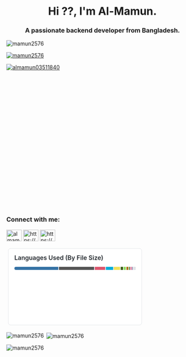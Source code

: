 <h1 align="center">Hi ??, I'm Al-Mamun.</h1>
<h3 align="center">A passionate backend developer from Bangladesh.</h3>


<p align="left"> <img src="https://komarev.com/ghpvc/?username=mamun2576&label=Profile%20views&color=0e75b6&style=flat" alt="mamun2576" /> </p>

<p align="left"> <a href="https://github.com/ryo-ma/github-profile-trophy"><img src="https://github-profile-trophy.vercel.app/?username=mamun2576" alt="mamun2576" /></a> </p>

<p align="left"> <a href="https://twitter.com/almamun03511840" target="blank"><img src="https://img.shields.io/twitter/follow/almamun03511840?logo=twitter&style=for-the-badge" alt="almamun03511840" /></a> </p>

- ?? I’m currently working on [PHP and Laravel](https://github.com/mamun2576?tab=repositories)

- ?? I’m currently learning **Laravel, react,vue js**

- ?? I’m looking to collaborate on [PHP Laravel project](https://github.com/mamun2576/laravel-8-school-management-system)

- ?? I’m looking for help with [laravel project](http://almamun.epizy.com/)

- ????? All of my projects are available at [https://github.com/mamun2576?tab=repositories](https://github.com/mamun2576?tab=repositories)

- ?? Ask me about **laravel**

- ?? How to reach me **mamun191152576@gmail.com**

- ?? Know about my experiences [http://almamun.epizy.com/?i=1](http://almamun.epizy.com/?i=1)

- ? Fun fact **I think ....**

<h3 align="left">Connect with me:</h3>
<p align="left">
<a href="https://twitter.com/almamun03511840" target="blank"><img align="center" src="https://raw.githubusercontent.com/rahuldkjain/github-profile-readme-generator/master/src/images/icons/Social/twitter.svg" alt="almamun03511840" height="30" width="40" /></a>
<a href="https://linkedin.com/in/https://www.linkedin.com/in/al-mamun-935a86182/" target="blank"><img align="center" src="https://raw.githubusercontent.com/rahuldkjain/github-profile-readme-generator/master/src/images/icons/Social/linked-in-alt.svg" alt="https://www.linkedin.com/in/al-mamun-935a86182/" height="30" width="40" /></a>
<a href="https://fb.com/https://www.facebook.com/profile.php?id=100011639588964" target="blank"><img align="center" src="https://raw.githubusercontent.com/rahuldkjain/github-profile-readme-generator/master/src/images/icons/Social/facebook.svg" alt="https://www.facebook.com/profile.php?id=100011639588964" height="30" width="40" /></a>
</p>

<svg id="gh-dark-mode-only" width="360" height="210" xmlns="http://www.w3.org/2000/svg">
<style>
svg {
  font-family: -apple-system, BlinkMacSystemFont, Segoe UI, Helvetica, Arial, sans-serif, Apple Color Emoji, Segoe UI Emoji;
  font-size: 14px;
  line-height: 21px;
}
#background {
  width: calc(100% - 10px);
  height: calc(100% - 10px);
  fill: white;
  stroke: rgb(225, 228, 232);
  stroke-width: 1px;
  rx: 6px;
  ry: 6px;
}
#gh-dark-mode-only:target #background {
  fill: #0d1117;
  stroke-width: 0.5px;
}
foreignObject {
  width: calc(100% - 10px - 32px);
  height: calc(100% - 10px - 24px);
}
h2 {
  margin-top: 0;
  margin-bottom: 0.75em;
  line-height: 24px;
  font-size: 16px;
  font-weight: 600;
  color: rgb(36, 41, 46);
  fill: rgb(36, 41, 46);
}
#gh-dark-mode-only:target h2 {
  color: #c9d1d9;
  fill: #c9d1d9;
}
ul {
  list-style: none;
  padding-left: 0;
  margin-top: 0;
  margin-bottom: 0;
}
li {
  display: inline-flex;
  font-size: 12px;
  margin-right: 2ch;
  align-items: center;
  flex-wrap: nowrap;
  transform: translateX(-500%);
  animation: slideIn 2s ease-in-out forwards;
}
@keyframes slideIn {
  to {
    transform: translateX(0);
  }
}
div.ellipsis {
  height: 100%;
  overflow: hidden;
  text-overflow: ellipsis;
}
.octicon {
  fill: rgb(88, 96, 105);
  margin-right: 0.5ch;
  vertical-align: top;
}
#gh-dark-mode-only:target .octicon {
  color: #8b949e;
  fill: #8b949e;
}
.progress {
  display: flex;
  height: 8px;
  overflow: hidden;
  background-color: rgb(225, 228, 232);
  border-radius: 6px;
  outline: 1px solid transparent;
  margin-bottom: 1em;
}
#gh-dark-mode-only:target .progress {
  background-color: rgba(110, 118, 129, 0.4);
}
.progress-item {
  outline: 2px solid rgb(225, 228, 232);
  border-collapse: collapse;
}
#gh-dark-mode-only:target .progress-item {
  outline: 2px solid #393f47;
}
.lang {
  font-weight: 600;
  margin-right: 4px;
  color: rgb(36, 41, 46);
}
#gh-dark-mode-only:target .lang {
  color: #c9d1d9;
}
.percent {
  color: rgb(88, 96, 105)
}
#gh-dark-mode-only:target .percent {
  color: #8b949e;
}
</style>
<g>
<rect x="5" y="5" id="background" />
<g>
<foreignObject x="21" y="17" width="318" height="176">
<div xmlns="http://www.w3.org/1999/xhtml" class="ellipsis">

<h2>Languages Used (By File Size)</h2>

<div>
<span class="progress">
<span style="background-color: #3572A5;width: 36.720%;" class="progress-item"></span><span style="background-color: #555555;width: 29.637%;" class="progress-item"></span><span style="background-color: #dc566d;width: 9.020%;" class="progress-item"></span><span style="background-color: #00ADD8;width: 6.748%;" class="progress-item"></span><span style="background-color: #f1e05a;width: 5.481%;" class="progress-item"></span><span style="background-color: #3D6117;width: 2.524%;" class="progress-item"></span><span style="background-color: #89e051;width: 2.411%;" class="progress-item"></span><span style="background-color: #b07219;width: 2.253%;" class="progress-item"></span><span style="background-color: #427819;width: 1.283%;" class="progress-item"></span><span style="background-color: #f34b7d;width: 1.130%;" class="progress-item"></span><span style="background-color: #563d7c;width: 0.804%;" class="progress-item"></span><span style="background-color: #e5cd45;width: 0.601%;" class="progress-item"></span><span style="background-color: #2b7489;width: 0.393%;" class="progress-item"></span><span style="background-color: #6E4C13;width: 0.294%;" class="progress-item"></span><span style="background-color: #4F5D95;width: 0.232%;" class="progress-item"></span><span style="background-color: #199f4b;width: 0.217%;" class="progress-item"></span><span style="background-color: #000000;width: 0.191%;" class="progress-item"></span><span style="background-color: #DA3434;width: 0.048%;" class="progress-item"></span><span style="background-color: #C1F12E;width: 0.012%;" class="progress-item"></span>
</span>
</div>

<ul>


<li style="animation-delay: 0ms;">
<svg xmlns="http://www.w3.org/2000/svg" class="octicon" style="fill:#3572A5;"
viewBox="0 0 16 16" version="1.1" width="16" height="16"><path
fill-rule="evenodd" d="M8 4a4 4 0 100 8 4 4 0 000-8z"></path></svg>
<span class="lang">Python</span>
<span class="percent">36.72%</span>
</li>


<li style="animation-delay: 150ms;">
<svg xmlns="http://www.w3.org/2000/svg" class="octicon" style="fill:#555555;"
viewBox="0 0 16 16" version="1.1" width="16" height="16"><path
fill-rule="evenodd" d="M8 4a4 4 0 100 8 4 4 0 000-8z"></path></svg>
<span class="lang">C</span>
<span class="percent">29.64%</span>
</li>


<li style="animation-delay: 300ms;">
<svg xmlns="http://www.w3.org/2000/svg" class="octicon" style="fill:#dc566d;"
viewBox="0 0 16 16" version="1.1" width="16" height="16"><path
fill-rule="evenodd" d="M8 4a4 4 0 100 8 4 4 0 000-8z"></path></svg>
<span class="lang">Standard ML</span>
<span class="percent">9.02%</span>
</li>


<li style="animation-delay: 450ms;">
<svg xmlns="http://www.w3.org/2000/svg" class="octicon" style="fill:#00ADD8;"
viewBox="0 0 16 16" version="1.1" width="16" height="16"><path
fill-rule="evenodd" d="M8 4a4 4 0 100 8 4 4 0 000-8z"></path></svg>
<span class="lang">Go</span>
<span class="percent">6.75%</span>
</li>


<li style="animation-delay: 600ms;">
<svg xmlns="http://www.w3.org/2000/svg" class="octicon" style="fill:#f1e05a;"
viewBox="0 0 16 16" version="1.1" width="16" height="16"><path
fill-rule="evenodd" d="M8 4a4 4 0 100 8 4 4 0 000-8z"></path></svg>
<span class="lang">JavaScript</span>
<span class="percent">5.48%</span>
</li>


<li style="animation-delay: 750ms;">
<svg xmlns="http://www.w3.org/2000/svg" class="octicon" style="fill:#3D6117;"
viewBox="0 0 16 16" version="1.1" width="16" height="16"><path
fill-rule="evenodd" d="M8 4a4 4 0 100 8 4 4 0 000-8z"></path></svg>
<span class="lang">TeX</span>
<span class="percent">2.52%</span>
</li>


<li style="animation-delay: 900ms;">
<svg xmlns="http://www.w3.org/2000/svg" class="octicon" style="fill:#89e051;"
viewBox="0 0 16 16" version="1.1" width="16" height="16"><path
fill-rule="evenodd" d="M8 4a4 4 0 100 8 4 4 0 000-8z"></path></svg>
<span class="lang">Shell</span>
<span class="percent">2.41%</span>
</li>


<li style="animation-delay: 1050ms;">
<svg xmlns="http://www.w3.org/2000/svg" class="octicon" style="fill:#b07219;"
viewBox="0 0 16 16" version="1.1" width="16" height="16"><path
fill-rule="evenodd" d="M8 4a4 4 0 100 8 4 4 0 000-8z"></path></svg>
<span class="lang">Java</span>
<span class="percent">2.25%</span>
</li>


<li style="animation-delay: 1200ms;">
<svg xmlns="http://www.w3.org/2000/svg" class="octicon" style="fill:#427819;"
viewBox="0 0 16 16" version="1.1" width="16" height="16"><path
fill-rule="evenodd" d="M8 4a4 4 0 100 8 4 4 0 000-8z"></path></svg>
<span class="lang">Makefile</span>
<span class="percent">1.28%</span>
</li>


<li style="animation-delay: 1350ms;">
<svg xmlns="http://www.w3.org/2000/svg" class="octicon" style="fill:#f34b7d;"
viewBox="0 0 16 16" version="1.1" width="16" height="16"><path
fill-rule="evenodd" d="M8 4a4 4 0 100 8 4 4 0 000-8z"></path></svg>
<span class="lang">C++</span>
<span class="percent">1.13%</span>
</li>


<li style="animation-delay: 1500ms;">
<svg xmlns="http://www.w3.org/2000/svg" class="octicon" style="fill:#563d7c;"
viewBox="0 0 16 16" version="1.1" width="16" height="16"><path
fill-rule="evenodd" d="M8 4a4 4 0 100 8 4 4 0 000-8z"></path></svg>
<span class="lang">CSS</span>
<span class="percent">0.80%</span>
</li>


<li style="animation-delay: 1650ms;">
<svg xmlns="http://www.w3.org/2000/svg" class="octicon" style="fill:#e5cd45;"
viewBox="0 0 16 16" version="1.1" width="16" height="16"><path
fill-rule="evenodd" d="M8 4a4 4 0 100 8 4 4 0 000-8z"></path></svg>
<span class="lang">OpenSCAD</span>
<span class="percent">0.60%</span>
</li>


<li style="animation-delay: 1800ms;">
<svg xmlns="http://www.w3.org/2000/svg" class="octicon" style="fill:#2b7489;"
viewBox="0 0 16 16" version="1.1" width="16" height="16"><path
fill-rule="evenodd" d="M8 4a4 4 0 100 8 4 4 0 000-8z"></path></svg>
<span class="lang">TypeScript</span>
<span class="percent">0.39%</span>
</li>


<li style="animation-delay: 1950ms;">
<svg xmlns="http://www.w3.org/2000/svg" class="octicon" style="fill:#6E4C13;"
viewBox="0 0 16 16" version="1.1" width="16" height="16"><path
fill-rule="evenodd" d="M8 4a4 4 0 100 8 4 4 0 000-8z"></path></svg>
<span class="lang">Assembly</span>
<span class="percent">0.29%</span>
</li>


<li style="animation-delay: 2100ms;">
<svg xmlns="http://www.w3.org/2000/svg" class="octicon" style="fill:#4F5D95;"
viewBox="0 0 16 16" version="1.1" width="16" height="16"><path
fill-rule="evenodd" d="M8 4a4 4 0 100 8 4 4 0 000-8z"></path></svg>
<span class="lang">PHP</span>
<span class="percent">0.23%</span>
</li>


<li style="animation-delay: 2250ms;">
<svg xmlns="http://www.w3.org/2000/svg" class="octicon" style="fill:#199f4b;"
viewBox="0 0 16 16" version="1.1" width="16" height="16"><path
fill-rule="evenodd" d="M8 4a4 4 0 100 8 4 4 0 000-8z"></path></svg>
<span class="lang">Vim script</span>
<span class="percent">0.22%</span>
</li>


<li style="animation-delay: 2400ms;">
<svg xmlns="http://www.w3.org/2000/svg" class="octicon" style="fill:#000000;"
viewBox="0 0 16 16" version="1.1" width="16" height="16"><path
fill-rule="evenodd" d="M8 4a4 4 0 100 8 4 4 0 000-8z"></path></svg>
<span class="lang">GDB</span>
<span class="percent">0.19%</span>
</li>


<li style="animation-delay: 2550ms;">
<svg xmlns="http://www.w3.org/2000/svg" class="octicon" style="fill:#DA3434;"
viewBox="0 0 16 16" version="1.1" width="16" height="16"><path
fill-rule="evenodd" d="M8 4a4 4 0 100 8 4 4 0 000-8z"></path></svg>
<span class="lang">CMake</span>
<span class="percent">0.05%</span>
</li>


<li style="animation-delay: 2700ms;">
<svg xmlns="http://www.w3.org/2000/svg" class="octicon" style="fill:#C1F12E;"
viewBox="0 0 16 16" version="1.1" width="16" height="16"><path
fill-rule="evenodd" d="M8 4a4 4 0 100 8 4 4 0 000-8z"></path></svg>
<span class="lang">Batchfile</span>
<span class="percent">0.01%</span>
</li>



</ul>

</div>
</foreignObject>
</g>
</g>
</svg>

<p><img align="left" src="https://github-readme-stats.vercel.app/api/top-langs?username=mamun2576&show_icons=true&locale=en&layout=compact" alt="mamun2576" /></p>

<p>&nbsp;<img align="center" src="https://github-readme-stats.vercel.app/api?username=mamun2576&show_icons=true&locale=en" alt="mamun2576" /></p>

<p><img align="center" src="https://github-readme-streak-stats.herokuapp.com/?user=mamun2576&" alt="mamun2576" /></p>

